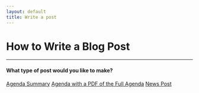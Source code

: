 ```yaml
---
layout: default
title: Write a post
---
```

# How to Write a Blog Post
***
#### What type of post would you like to make?

[Agenda Summary][agendaPost]
[Agenda with a PDF of the Full Agenda][agendaAdv]
[News Post][newsPost]





[agendaPost]: http://fbla.github.io/write/agenda.html
[agendaAdv]: http://fbla.github.io/write/agendaAdv.html
[newsPost]: http://fbla.github.io/write/news.html
